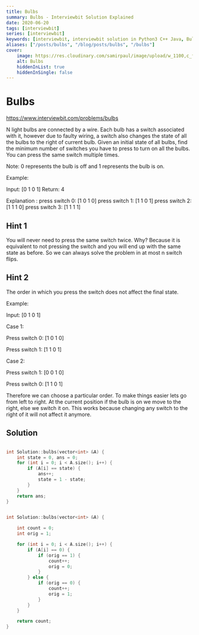 ```yaml
---
title: Bulbs
summary: Bulbs - Interviewbit Solution Explained
date: 2020-06-20
tags: [interviewbit]
series: [interviewbit]
keywords: [interviewbit, interviewbit solution in Python3 C++ Java, Bulbs solution]
aliases: ["/posts/bulbs", "/blog/posts/bulbs", "/bulbs"]
cover:
    image: https://res.cloudinary.com/samirpaul/image/upload/w_1100,c_fit,co_rgb:FFFFFF,l_text:Arial_70_bold:Bulbs - Solution Explained/problem-solving.webp
    alt: Bulbs
    hiddenInList: true
    hiddenInSingle: false
---
```


# Bulbs

https://www.interviewbit.com/problems/bulbs

N light bulbs are connected by a wire. Each bulb has a switch associated with it,
however due to faulty wiring, a switch also changes the state of all the bulbs
to the right of current bulb. Given an initial state of all bulbs, find the minimum
number of switches you have to press to turn on all the bulbs. You can press the same switch multiple times.

Note: 0 represents the bulb is off and 1 represents the bulb is on.

Example:

Input: [0 1 0 1]
Return: 4

Explanation :
    press switch 0: [1 0 1 0]
    press switch 1: [1 1 0 1]
    press switch 2: [1 1 1 0]
    press switch 3: [1 1 1 1]



## Hint 1

You will never need to press the same switch twice.
Why? Because it is equivalent to not pressing the switch and you will end up with the same state as before.
So we can always solve the problem in at most n switch flips.

## Hint 2

The order in which you press the switch does not affect the final state.

Example:

Input: [0 1 0 1]

Case 1:

Press switch 0: [1 0 1 0]

Press switch 1: [1 1 0 1]

Case 2:

Press switch 1: [0 0 1 0]

Press switch 0: [1 1 0 1]

Therefore we can choose a particular order.
To make things easier lets go from left to right.
At the current position if the bulb is on we move to the right,
else we switch it on. This works because changing any switch to
the right of it will not affect it anymore.




## Solution

```cpp

int Solution::bulbs(vector<int> &A) {
    int state = 0, ans = 0;
    for (int i = 0; i < A.size(); i++) {
        if (A[i] == state) {
            ans++;
            state = 1 - state;
        }
    }
    return ans;
}


int Solution::bulbs(vector<int> &A) {

    int count = 0;
    int orig = 1;

    for (int i = 0; i < A.size(); i++) {
        if (A[i] == 0) {
            if (orig == 1) {
                count++;
                orig = 0;
            }
        } else {
            if (orig == 0) {
                count++;
                orig = 1;
            }
        }
    }

    return count;
}
```


